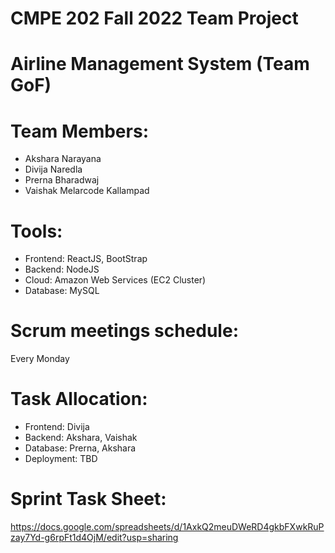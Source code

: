 # CMPE 202 Fall 2022 Team Project

# Airline Management System (Team GoF)

# Team Members:
- Akshara Narayana
- Divija Naredla
- Prerna Bharadwaj
- Vaishak Melarcode Kallampad

# Tools:
- Frontend: ReactJS, BootStrap
- Backend: NodeJS
- Cloud: Amazon Web Services (EC2 Cluster)
- Database: MySQL

# Scrum meetings schedule:
Every Monday

# Task Allocation:
- Frontend: Divija
- Backend: Akshara, Vaishak
- Database: Prerna, Akshara
- Deployment: TBD

# Sprint Task Sheet:
https://docs.google.com/spreadsheets/d/1AxkQ2meuDWeRD4gkbFXwkRuPzay7Yd-g6rpFt1d4OjM/edit?usp=sharing
